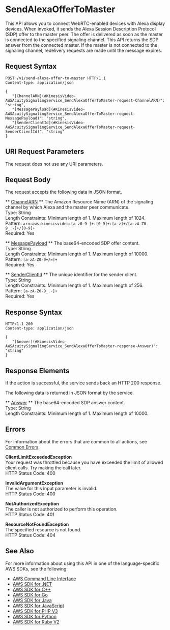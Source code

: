# SendAlexaOfferToMaster<a name="API_AWSAcuitySignalingService_SendAlexaOfferToMaster"></a>

This API allows you to connect WebRTC\-enabled devices with Alexa display devices\. When invoked, it sends the Alexa Session Description Protocol \(SDP\) offer to the master peer\. The offer is delivered as soon as the master is connected to the specified signaling channel\. This API returns the SDP answer from the connected master\. If the master is not connected to the signaling channel, redelivery requests are made until the message expires\.

## Request Syntax<a name="API_AWSAcuitySignalingService_SendAlexaOfferToMaster_RequestSyntax"></a>

```
POST /v1/send-alexa-offer-to-master HTTP/1.1
Content-type: application/json

{
   "[ChannelARN](#KinesisVideo-AWSAcuitySignalingService_SendAlexaOfferToMaster-request-ChannelARN)": "string",
   "[MessagePayload](#KinesisVideo-AWSAcuitySignalingService_SendAlexaOfferToMaster-request-MessagePayload)": "string",
   "[SenderClientId](#KinesisVideo-AWSAcuitySignalingService_SendAlexaOfferToMaster-request-SenderClientId)": "string"
}
```

## URI Request Parameters<a name="API_AWSAcuitySignalingService_SendAlexaOfferToMaster_RequestParameters"></a>

The request does not use any URI parameters\.

## Request Body<a name="API_AWSAcuitySignalingService_SendAlexaOfferToMaster_RequestBody"></a>

The request accepts the following data in JSON format\.

 ** [ChannelARN](#API_AWSAcuitySignalingService_SendAlexaOfferToMaster_RequestSyntax) **   <a name="KinesisVideo-AWSAcuitySignalingService_SendAlexaOfferToMaster-request-ChannelARN"></a>
The Amazon Resource Name \(ARN\) of the signaling channel by which Alexa and the master peer communicate\.  
Type: String  
Length Constraints: Minimum length of 1\. Maximum length of 1024\.  
Pattern: `arn:aws:kinesisvideo:[a-z0-9-]+:[0-9]+:[a-z]+/[a-zA-Z0-9_.-]+/[0-9]+`   
Required: Yes

 ** [MessagePayload](#API_AWSAcuitySignalingService_SendAlexaOfferToMaster_RequestSyntax) **   <a name="KinesisVideo-AWSAcuitySignalingService_SendAlexaOfferToMaster-request-MessagePayload"></a>
The base64\-encoded SDP offer content\.  
Type: String  
Length Constraints: Minimum length of 1\. Maximum length of 10000\.  
Pattern: `[a-zA-Z0-9+/=]+`   
Required: Yes

 ** [SenderClientId](#API_AWSAcuitySignalingService_SendAlexaOfferToMaster_RequestSyntax) **   <a name="KinesisVideo-AWSAcuitySignalingService_SendAlexaOfferToMaster-request-SenderClientId"></a>
The unique identifier for the sender client\.  
Type: String  
Length Constraints: Minimum length of 1\. Maximum length of 256\.  
Pattern: `[a-zA-Z0-9_.-]+`   
Required: Yes

## Response Syntax<a name="API_AWSAcuitySignalingService_SendAlexaOfferToMaster_ResponseSyntax"></a>

```
HTTP/1.1 200
Content-type: application/json

{
   "[Answer](#KinesisVideo-AWSAcuitySignalingService_SendAlexaOfferToMaster-response-Answer)": "string"
}
```

## Response Elements<a name="API_AWSAcuitySignalingService_SendAlexaOfferToMaster_ResponseElements"></a>

If the action is successful, the service sends back an HTTP 200 response\.

The following data is returned in JSON format by the service\.

 ** [Answer](#API_AWSAcuitySignalingService_SendAlexaOfferToMaster_ResponseSyntax) **   <a name="KinesisVideo-AWSAcuitySignalingService_SendAlexaOfferToMaster-response-Answer"></a>
The base64\-encoded SDP answer content\.  
Type: String  
Length Constraints: Minimum length of 1\. Maximum length of 10000\.

## Errors<a name="API_AWSAcuitySignalingService_SendAlexaOfferToMaster_Errors"></a>

For information about the errors that are common to all actions, see [Common Errors](CommonErrors.md)\.

 **ClientLimitExceededException**   
Your request was throttled because you have exceeded the limit of allowed client calls\. Try making the call later\.  
HTTP Status Code: 400

 **InvalidArgumentException**   
The value for this input parameter is invalid\.  
HTTP Status Code: 400

 **NotAuthorizedException**   
The caller is not authorized to perform this operation\.  
HTTP Status Code: 401

 **ResourceNotFoundException**   
The specified resource is not found\.  
HTTP Status Code: 404

## See Also<a name="API_AWSAcuitySignalingService_SendAlexaOfferToMaster_SeeAlso"></a>

For more information about using this API in one of the language\-specific AWS SDKs, see the following:
+  [AWS Command Line Interface](https://docs.aws.amazon.com/goto/aws-cli/kinesis-video-signaling-2019-12-04/SendAlexaOfferToMaster) 
+  [AWS SDK for \.NET](https://docs.aws.amazon.com/goto/DotNetSDKV3/kinesis-video-signaling-2019-12-04/SendAlexaOfferToMaster) 
+  [AWS SDK for C\+\+](https://docs.aws.amazon.com/goto/SdkForCpp/kinesis-video-signaling-2019-12-04/SendAlexaOfferToMaster) 
+  [AWS SDK for Go](https://docs.aws.amazon.com/goto/SdkForGoV1/kinesis-video-signaling-2019-12-04/SendAlexaOfferToMaster) 
+  [AWS SDK for Java](https://docs.aws.amazon.com/goto/SdkForJava/kinesis-video-signaling-2019-12-04/SendAlexaOfferToMaster) 
+  [AWS SDK for JavaScript](https://docs.aws.amazon.com/goto/AWSJavaScriptSDK/kinesis-video-signaling-2019-12-04/SendAlexaOfferToMaster) 
+  [AWS SDK for PHP V3](https://docs.aws.amazon.com/goto/SdkForPHPV3/kinesis-video-signaling-2019-12-04/SendAlexaOfferToMaster) 
+  [AWS SDK for Python](https://docs.aws.amazon.com/goto/boto3/kinesis-video-signaling-2019-12-04/SendAlexaOfferToMaster) 
+  [AWS SDK for Ruby V2](https://docs.aws.amazon.com/goto/SdkForRubyV2/kinesis-video-signaling-2019-12-04/SendAlexaOfferToMaster) 